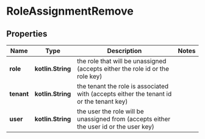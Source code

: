 
# RoleAssignmentRemove

## Properties
Name | Type | Description | Notes
------------ | ------------- | ------------- | -------------
**role** | **kotlin.String** | the role that will be unassigned (accepts either the role id or the role key) | 
**tenant** | **kotlin.String** | the tenant the role is associated with (accepts either the tenant id or the tenant key) | 
**user** | **kotlin.String** | the user the role will be unassigned from (accepts either the user id or the user key) | 



